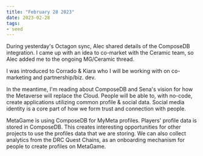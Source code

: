 ```yaml
---
title: "February 28 2023"
date: 2023-02-28
tags:
- seed
---
```

During yesterday's Octagon sync, Alec shared details of the ComposeDB integration. I came up with an idea to co-market with the Ceramic team, so Alec added me to the ongoing MG/Ceramic thread. 

I was introduced to Corrado & Kiara who I will be working with on co-marketing and partnership/biz. dev. 

In the meantime, I'm reading about ComposeDB and Sena's vision for how the Metaverse will replace the Cloud. People will be able to, with no-code, create applications utilizing common profile & social data. Social media identity is a core part of how we form trust and connection with people. 

MetaGame is using ComposeDB for MyMeta profiles. Players' profile data is stored in ComposeDB. This creates interesting opportunities for other projects to use the profiles data that we are storing. We can also collect analytics from the DRC Quest Chains, as an onboarding mechanism for people to create profiles on MetaGame. 



